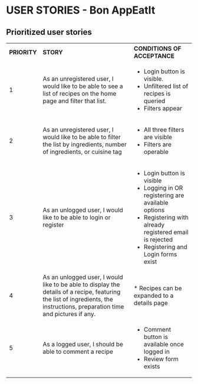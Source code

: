# USER STORIES - Bon AppEatIt

## Prioritized user stories
<table width="100%">
  <tr>
    <th align="left">PRIORITY</th>
    <th align="left">STORY</th>
    <th align="left">CONDITIONS OF ACCEPTANCE</th>
  </tr>
  <tr>
    <td>1</td>
    <td>As an unregistered user, I would like to be able to see a list of recipes on the home page and filter that list.</td>
    <td>
      <ul>
        <li>Login button is visible.</li>
        <li>Unfiltered list of recipes is queried</li>
        <li>Filters appear</li>
      </ul>
    </td>
  </tr>
  <tr>
    <td>2</td>
    <td>As an unregistered user, I would like to be able to filter the list by ingredients, number of ingredients, or cuisine tag</td>
    <td>
      <ul>
          <li>All three filters are visible</li>
          <li>Filters are operable</li>
        </ul>
    </td>
  </tr>
  <tr>
    <td>3</td>
    <td>As an unlogged user, I would like to be able to login or register</td>
    <td>
      <ul>
        <li>Login button is visible</li>
        <li>Logging in OR registering are available options</li>
        <li>Registering with already registered email is rejected</li>
        <li>Registering and Login forms exist</li>
      </ul>
    </td>
  </tr>
  <tr>
    <td>4</td>
    <td>As an unlogged user, I would like to be able to display the details of a recipe, featuring the list of ingredients, the instructions, preparation time and pictures if any.</td>
    <td>* Recipes can be expanded to a details page</td>
  </tr>
  <tr>
    <td>5</td>
    <td>As a logged user, I should be able to comment a recipe</td>
    <td>
      <ul>
          <li>Comment button is available once logged in</li>
          <li>Review form exists</li>
      </ul>
    </td>
  </tr>
</table>
